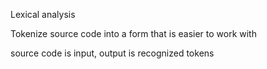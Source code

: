 Lexical analysis

Tokenize source code into a form that is easier to work with

source code is input, output is recognized tokens